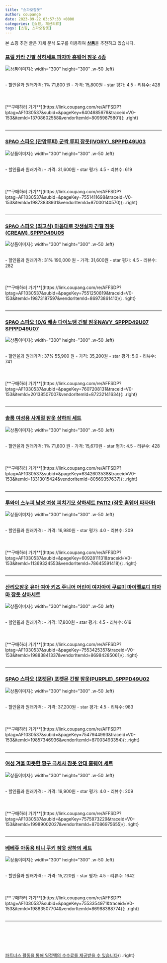 ```yaml
---
title: "스파오잠옷"
author: coupang6
date: 2023-09-22 03:57:33 +0800
categories: [쇼핑, 패션의류]
tags: [쇼핑, 스파오잠옷]
---
```


본 쇼핑 추천 글은 자체 분석 도구를 이용하여 [**상품**](https://link.coupang.com/a/bao1ui)을 추천하고 있습니다.

### [프릴 카라 긴팔 상하세트 파자마 홈웨어 잠옷 4종](https://link.coupang.com/re/AFFSDP?lptag=AF1030537&subid=&pageKey=6404685676&traceid=V0-153&itemId=13708602558&vendorItemId=80959875801)

![상품이미지](https://thumbnail7.coupangcdn.com/thumbnails/remote/230x230ex/image/vendor_inventory/6aea/de8bcabf28b25778dd8e99ecba5c08a9ec8626f5a92f3c027426f537d3f5.jpg){: width="300" height="300" .w-50 .left}


<br>
- 할인율과 원래가격: 1%  71,800   원
- 가격: 15,800원
- star 평가: 4.5
- 리뷰수: 428
<br>
<br>
<br>
<br>
[**구매하러 가기**](https://link.coupang.com/re/AFFSDP?lptag=AF1030537&subid=&pageKey=6404685676&traceid=V0-153&itemId=13708602558&vendorItemId=80959875801){: .right}
<br>
<br>

---

### [SPAO 스파오 (잔망루피) 군싹 루피 잠옷(IVORY)_SPPPD49U03](https://link.coupang.com/re/AFFSDP?lptag=AF1030537&subid=&pageKey=7551411698&traceid=V0-153&itemId=19873838931&vendorItemId=87000140570)

![상품이미지](https://thumbnail7.coupangcdn.com/thumbnails/remote/230x230ex/image/vendor_inventory/9575/65494191673780e40bb52c900ec7fcb96dbc52a2688e953d77b83b289c55.jpg){: width="300" height="300" .w-50 .left}


<br>
- 할인율과 원래가격: 
- 가격: 31,600원
- star 평가: 4.5
- 리뷰수: 619
<br>
<br>
<br>
<br>
[**구매하러 가기**](https://link.coupang.com/re/AFFSDP?lptag=AF1030537&subid=&pageKey=7551411698&traceid=V0-153&itemId=19873838931&vendorItemId=87000140570){: .right}
<br>
<br>

---

### [SPAO 스파오 (최고심) 마음대로 갓생살자 긴팔 잠옷(CREAM)_SPPPD49U05](https://link.coupang.com/re/AFFSDP?lptag=AF1030537&subid=&pageKey=7551250819&traceid=V0-153&itemId=19873187597&vendorItemId=86973861410)

![상품이미지](https://thumbnail10.coupangcdn.com/thumbnails/remote/230x230ex/image/vendor_inventory/d470/dc2e6202623f716698447704d45f11cbfe68e35a37763e93c4267c58c7f7.jpg){: width="300" height="300" .w-50 .left}


<br>
- 할인율과 원래가격: 31%  190,000   원
- 가격: 31,600원
- star 평가: 4.5
- 리뷰수: 282
<br>
<br>
<br>
<br>
[**구매하러 가기**](https://link.coupang.com/re/AFFSDP?lptag=AF1030537&subid=&pageKey=7551250819&traceid=V0-153&itemId=19873187597&vendorItemId=86973861410){: .right}
<br>
<br>

---

### [SPAO 스파오 10/6 배송 다이노탱 긴팔 잠옷NAVY_SPPPD49U07 SPPPD49U07](https://link.coupang.com/re/AFFSDP?lptag=AF1030537&subid=&pageKey=7607208131&traceid=V0-153&itemId=20138507007&vendorItemId=87232141634)

![상품이미지](https://thumbnail8.coupangcdn.com/thumbnails/remote/230x230ex/image/vendor_inventory/e8b8/1231f3f04cf5b570d04fd9fe20cf65bf464d62593914c9cc2657eec4d3e4.jpg){: width="300" height="300" .w-50 .left}


<br>
- 할인율과 원래가격: 37%  55,900   원
- 가격: 35,200원
- star 평가: 5.0
- 리뷰수: 741
<br>
<br>
<br>
<br>
[**구매하러 가기**](https://link.coupang.com/re/AFFSDP?lptag=AF1030537&subid=&pageKey=7607208131&traceid=V0-153&itemId=20138507007&vendorItemId=87232141634){: .right}
<br>
<br>

---

### [솔룸 여성용 사계절 잠옷 상하의 세트](https://link.coupang.com/re/AFFSDP?lptag=AF1030537&subid=&pageKey=6342603538&traceid=V0-153&itemId=13313015424&vendorItemId=80569357637)

![상품이미지](https://thumbnail10.coupangcdn.com/thumbnails/remote/230x230ex/image/rs_quotation_api/k0qjnqrg/e5cff031a6754adeae08e473affcca50.jpg){: width="300" height="300" .w-50 .left}


<br>
- 할인율과 원래가격: 1%  71,800   원
- 가격: 15,670원
- star 평가: 4.5
- 리뷰수: 428
<br>
<br>
<br>
<br>
[**구매하러 가기**](https://link.coupang.com/re/AFFSDP?lptag=AF1030537&subid=&pageKey=6342603538&traceid=V0-153&itemId=13313015424&vendorItemId=80569357637){: .right}
<br>
<br>

---

### [투와이 스누피 남성 여성 피치기모 상하세트 PA112 (잠옷 홈웨어 파자마)](https://link.coupang.com/re/AFFSDP?lptag=AF1030537&subid=&pageKey=6092811131&traceid=V0-153&itemId=11369324553&vendorItemId=78645591418)

![상품이미지](https://thumbnail8.coupangcdn.com/thumbnails/remote/230x230ex/image/vendor_inventory/cb10/20efcb3424da3115f63cccf01c2b3d45d64255aff24d79724cd5d8ae06f4.jpg){: width="300" height="300" .w-50 .left}


<br>
- 할인율과 원래가격: 
- 가격: 16,980원
- star 평가: 4.0
- 리뷰수: 209
<br>
<br>
<br>
<br>
[**구매하러 가기**](https://link.coupang.com/re/AFFSDP?lptag=AF1030537&subid=&pageKey=6092811131&traceid=V0-153&itemId=11369324553&vendorItemId=78645591418){: .right}
<br>
<br>

---

### [산리오잠옷 유아 여아 키즈 주니어 어린이 여자아이 쿠로미 마이멜로디 파자마 잠옷 상하세트](https://link.coupang.com/re/AFFSDP?lptag=AF1030537&subid=&pageKey=7553425357&traceid=V0-153&itemId=19883841337&vendorItemId=86984285061)

![상품이미지](https://thumbnail9.coupangcdn.com/thumbnails/remote/230x230ex/image/vendor_inventory/55c2/110b7549562a6d11ab84ce2767f3c3fed890077ddb60859ab45d60dcb996.jpg){: width="300" height="300" .w-50 .left}


<br>
- 할인율과 원래가격: 
- 가격: 17,800원
- star 평가: 4.5
- 리뷰수: 619
<br>
<br>
<br>
<br>
[**구매하러 가기**](https://link.coupang.com/re/AFFSDP?lptag=AF1030537&subid=&pageKey=7553425357&traceid=V0-153&itemId=19883841337&vendorItemId=86984285061){: .right}
<br>
<br>

---

### [SPAO 스파오 (포켓몬) 포켓몬 긴팔 잠옷(PURPLE)_SPPPD49U02](https://link.coupang.com/re/AFFSDP?lptag=AF1030537&subid=&pageKey=7547944993&traceid=V0-153&itemId=19857346936&vendorItemId=87003493354)

![상품이미지](https://thumbnail8.coupangcdn.com/thumbnails/remote/230x230ex/image/vendor_inventory/8558/cb487b4f95f9299d35ac26132efe6a5c59f6cd2a21ae5591df25cad24476.jpg){: width="300" height="300" .w-50 .left}


<br>
- 할인율과 원래가격: 
- 가격: 37,200원
- star 평가: 4.5
- 리뷰수: 983
<br>
<br>
<br>
<br>
[**구매하러 가기**](https://link.coupang.com/re/AFFSDP?lptag=AF1030537&subid=&pageKey=7547944993&traceid=V0-153&itemId=19857346936&vendorItemId=87003493354){: .right}
<br>
<br>

---

### [여성 겨울 따뜻한 짱구 극세사 잠옷 안대 홈웨어 세트](https://link.coupang.com/re/AFFSDP?lptag=AF1030537&subid=&pageKey=7575873229&traceid=V0-153&itemId=19989002027&vendorItemId=87086975655)

![상품이미지](https://thumbnail6.coupangcdn.com/thumbnails/remote/230x230ex/image/vendor_inventory/1d7d/59d5db45b8ebc3c2ce96e519bd27072b140720be6a1bcd19d219042cc37a.jpg){: width="300" height="300" .w-50 .left}


<br>
- 할인율과 원래가격: 
- 가격: 19,900원
- star 평가: 4.0
- 리뷰수: 209
<br>
<br>
<br>
<br>
[**구매하러 가기**](https://link.coupang.com/re/AFFSDP?lptag=AF1030537&subid=&pageKey=7575873229&traceid=V0-153&itemId=19989002027&vendorItemId=87086975655){: .right}
<br>
<br>

---

### [베베쥬 아동용 티니 쿠키 잠옷 상하의 세트](https://link.coupang.com/re/AFFSDP?lptag=AF1030537&subid=&pageKey=7553354971&traceid=V0-153&itemId=19883507704&vendorItemId=86988388774)

![상품이미지](https://thumbnail6.coupangcdn.com/thumbnails/remote/230x230ex/image/vendor_inventory/808a/cb7b64b25f6a01e63041f8f568b87835546f459d194b63aa72ace4fa383e.jpg){: width="300" height="300" .w-50 .left}


<br>
- 할인율과 원래가격: 
- 가격: 15,220원
- star 평가: 4.5
- 리뷰수: 1642
<br>
<br>
<br>
<br>
[**구매하러 가기**](https://link.coupang.com/re/AFFSDP?lptag=AF1030537&subid=&pageKey=7553354971&traceid=V0-153&itemId=19883507704&vendorItemId=86988388774){: .right}
<br>
<br>

---
<br><br><br><br><br> [파트너스 활동을 통해 일정액의 수수료를 제공받을 수 있습니다](https://link.coupang.com/a/bao1ui){: .right}